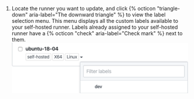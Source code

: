 1. Locate the runner you want to update, and click {% octicon "triangle-down" aria-label="The downward triangle" %} to view the label selection menu. This menu displays all the custom labels available to your self-hosted runner. Labels already assigned to your self-hosted runner have a {% octicon "check" aria-label="Check mark" %} next to them. ![Change runner label](/assets/images/help/settings/actions-runner-list-label.png)
